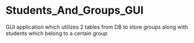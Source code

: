 # Students_And_Groups_GUI
GUI application which utilizes 2 tables from DB to store groups along with students which belong to a certain group
